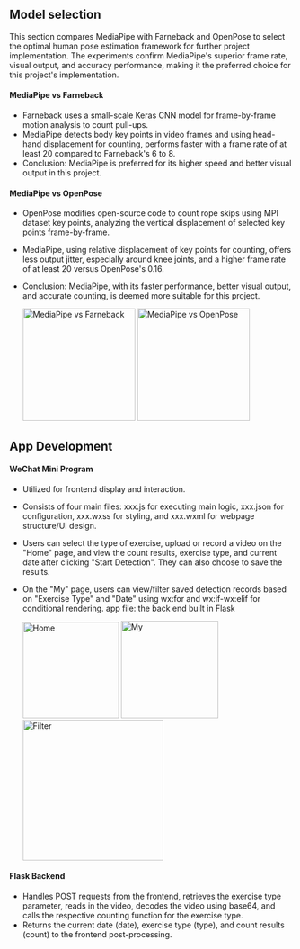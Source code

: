 ## Model selection
This section compares MediaPipe with Farneback and OpenPose to select the optimal human pose estimation framework for further project implementation. The experiments confirm MediaPipe's superior frame rate, visual output, and accuracy performance, making it the preferred choice for this project's implementation.
#### MediaPipe vs Farneback
- Farneback uses a small-scale Keras CNN model for frame-by-frame motion analysis to count pull-ups.
- MediaPipe detects body key points in video frames and using head-hand displacement for counting, performs faster with a frame rate of at least 20 compared to Farneback's 6 to 8.
- Conclusion: MediaPipe is preferred for its higher speed and better visual output in this project.

#### MediaPipe vs OpenPose
- OpenPose modifies open-source code to count rope skips using MPI dataset key points, analyzing the vertical displacement of selected key points frame-by-frame.
- MediaPipe, using relative displacement of key points for counting, offers less output jitter, especially around knee joints, and a higher frame rate of at least 20 versus OpenPose's 0.16.
- Conclusion: MediaPipe, with its faster performance, better visual output, and accurate counting, is deemed more suitable for this project.

  <img hight="200" width="200" alt="MediaPipe vs Farneback" src="https://github.com/yahan-ds/mediapipe-AI-counter/assets/93264144/5e01912f-4d06-4c8b-a83a-b30996ca8e78">
  <img hight="200" width="200" alt="MediaPipe vs OpenPose" src="https://github.com/yahan-ds/mediapipe-AI-counter/assets/93264144/7e61ed4e-58f9-4ae8-8c4a-6702d3d57c31">

## App Development
#### WeChat Mini Program
- Utilized for frontend display and interaction.
- Consists of four main files: xxx.js for executing main logic, xxx.json for configuration, xxx.wxss for styling, and xxx.wxml for webpage structure/UI design.
- Users can select the type of exercise, upload or record a video on the "Home" page, and view the count results, exercise type, and current date after clicking "Start Detection". They can also choose to save the results.
- On the "My" page, users can view/filter saved detection records based on "Exercise Type" and "Date" using wx:for and wx:if-wx:elif for conditional rendering.
app file: the back end built in Flask

  <img hight="100" width="171" alt="Home" src="https://github.com/yahan-ds/mediapipe-AI-counter/assets/93264144/7dc37616-5c13-4b1a-9a31-3d791e4a005c">
  <img hight="100" width="173" alt="My" src="https://github.com/yahan-ds/mediapipe-AI-counter/assets/93264144/abf50936-7eb2-4080-a360-aab9efea114f">
  <img hight="150" width="250" alt="Filter" src="https://github.com/yahan-ds/mediapipe-AI-counter/assets/93264144/01f89d0b-eb45-4d0d-bc91-e526563ffa2f">


#### Flask Backend
- Handles POST requests from the frontend, retrieves the exercise type parameter, reads in the video, decodes the video using base64, and calls the respective counting function for the exercise type.
- Returns the current date (date), exercise type (type), and count results (count) to the frontend post-processing.
 

